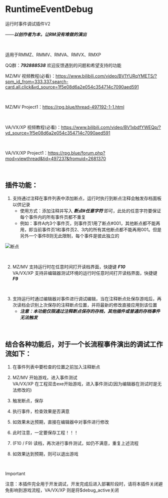 # RuntimeEventDebug

运行时事件调试插件V2

——***以创作者为本，让RM没有难做的演出***

<br/>

适用于RMMZ、RMMV、RMVA、RMVX、RMXP

QQ群：***792888538***   欢迎反馈遇到的问题和希望支持的功能

MZ/MV 视频教程(必看)：https://www.bilibili.com/video/BV1YURqYMETS/?spm_id_from=333.337.search-card.all.click&vd_source=1f5e08d6a2e054c354714c7090aed591

<br/>

MZ/MV Project1：https://rpg.blue/thread-497192-1-1.html

<br/>

VA/VX/XP 视频教程(必看)：https://www.bilibili.com/video/BV1xbdfYWEQp/?vd_source=1f5e08d6a2e054c354714c7090aed591

<br/>

VA/VX/XP Project1：https://rpg.blue/forum.php?mod=viewthread&tid=497237&fromuid=2681370

<br/>

## 插件功能：

1. 支持通过注释在事件列表中添加断点，运行时执行到断点注释会触发存档面板以供记录
   * 使用方式：添加注释并写入  ***断点#任意字符***  即可，此处的任意字符要保证每个事件内的所有事件页都不重复
   * 例如：事件A内3个事件页，则事件页1用了断点#001，其他断点都不能再用，即当前事件页1和事件页2、3内的所有其他断点都不能再用001。但是另外一个事件B则无此限制，每个事件是彼此独立的

![断点](https://github.com/cafel176/RuntimeEventDebug/blob/v2/pic1.png?raw=true '断点')

<br/>

2. MZ/MV 支持运行时在任意时间打开读档界面，快捷键   ***F10***  <br/>
   VA/VX/XP 支持非编辑器测试环境的运行时任意时间打开读档界面，快捷键 ***F9***

<br/>

3. 支持运行时通过编辑器对事件进行调试编辑，当在注释断点处保存游戏后，再次读档会识别上次保存的注释断点位置，并将最新的修改直接应用到该位置
   * ***注意：本功能仅限通过注释断点保存的存档，其他插件或普通的存档事件无法触发***

<br/>

## 结合各种功能后，对于一个长流程事件演出的调试工作流如下：

1. 在事件列表中要检查的位置之前加入注释断点

2. MZ/MV 开始游戏，进入事件测试 <br/>
   VA/VX/XP 在工程双击exe开始游戏，进入事件测试(因为编辑器在测试时是无法修改的)

3. 触发断点，保存

4. 执行事件，检查效果是否满意

5. 如效果未达预期，直接在编辑器中对事件进行修改

6. 此时注意，一定要保存工程！！！

7. (F10 / F9) 读档，再次进行事件测试，如仍不满意，重复上述流程

8. 如效果达到预期，则可以退出游戏

<br/>

> [!IMPORTANT] 
> 注意：本插件完全用于开发调试，开发完成后进入部署阶段时，请将本插件关闭避免影响到游戏流程，VA/VX/XP 则是将$debug_active关闭
